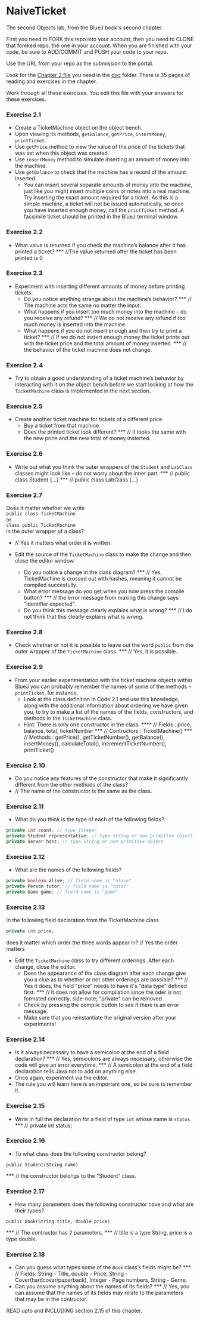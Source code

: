 # NaiveTicket

The second Objects lab, from the BlueJ book's second chapter.

First you need to FORK this repo into your account, then you need to CLONE that foreked repo, the one in your account. 
When you are finished with your code, be sure to ADD/COMMIT and PUSH your code to your repo.

Use the URL from your repo as the submission to the portal. 

Look for the [Chapter 2 file](./doc/BlueJ-objects-first-ch2.pdf) you need in the [doc](./doc) folder.
There is 35 pages of reading and exercises in the chapter.

Work through all these exercises. You edit this file with your answers for these exercises.

### Exercise 2.1
* Create a TicketMachine object on the object bench.
* Upon viewing its methods, `getBalance`, `getPrice`, `insertMoney`, `printTicket`.
* Use `getPrice` method to view the value of the price of the tickets that was set when this object was created.
* Use `insertMoney` method to simulate inserting an amount of money into the machine.
* Use `getBalance` to check that the machine has a record of the amount inserted.
    * You can insert several separate amounts of money into the machine, just like you might insert multiple coins or notes into a real machine. Try inserting the exact amount required for a ticket. As this is a simple machine, a ticket will not be issued automatically, so once you have inserted enough money, call the `printTicket` method. A facsimile ticket should be printed in the BlueJ terminal window.

### Exercise 2.2
* What value is returned if you check the machine’s balance after it has printed a ticket?
*** //The value returned after the ticket has been printed is 0

### Exercise 2.3
* Experiment with inserting different amounts of money before printing tickets.
    * Do you notice anything strange about the machine’s behavior? 
    ***  // The machine acts the same no matter the input.
    * What happens if you insert too much money into the machine – do you receive any refund?
    *** // We do not receive any refund if too much money is inserted into the machine.
    * What happens if you do not insert enough and then try to print a ticket? 
    ***  // If we do not instert enough money the ticket prints out with the ticket price and the total amount of money inserted.
    ***  // the behavior of the ticket machine does not change.

### Exercise 2.4
* Try to obtain a good understanding of a ticket machine’s behavior by interacting with it on the object bench before we start looking at how the `TicketMachine` class is implemented in the next section.

### Exercise 2.5
* Create another ticket machine for tickets of a different price.
    * Buy a ticket from that machine.
    * Does the printed ticket look different?
    ***  // It looks the same with the new price and the new total of money insterted.

### Exercise 2.6
* Write out what you think the outer wrappers of the `Student` and `LabClass` classes might look like – do not worry about the inner part.
*** // public class Student {...}
*** // public class LabClass {...}

### Exercise 2.7
Does it matter whether we write<br>
`public class TicketMachine`<br>
or<br>
`class public TicketMachine`<br>
in the outer wrapper of a class?
* // Yes it matters what order it is written.

* Edit the source of the `TicketMachine` class to make the change and then close the editor window.
    * Do you notice a change in the class diagram? 
    *** // Yes, TicketMachine is crossed out with hashes, meaning it cannot be compiled succesfully.
    * What error message do you get when you now press the compile button? 
    *** // the error message from making this change says "identifier expected".
    * Do you think this message clearly explains what is wrong?
    *** // I do not think that this clearly explains what is wrong.

### Exercise 2.8
* Check whether or not it is possible to leave out the word `public` from the outer wrapper of the `TicketMachine` class.
*** // Yes, it is possible.

### Exercise 2.9
* From your earlier experimentation with the ticket machine objects within BlueJ you can probably remember the names of some of the methods – `printTicket`, for instance.
    * Look at the class definition in Code 2.1 and use this knowledge, along with the additional information about ordering we have given you, to try to make a list of the names of the fields, constructors, and methods in the `TicketMachine` class.
    * Hint: There is only one constructor in the class.
    **** // Fields : price, balance, total, ticketNumber
    *** // Contructors : TicketMachine()
    *** // Methods : getPrice(), getTicketNumber(), getBalance(), insertMoney(), calculateTotal(), incrementTicketNumber(), printTicket()

### Exercise 2.10
* Do you notice any features of the constructor that make it significantly different from the other methods of the class?
* // The name of the constructor is the same as the class.

### Exercise 2.11
* What do you think is the type of each of the following fields?

```java
private int count; // type Integer 
private Student representative; // type String or non primitive object
private Server host; // type String or non primitive object
```

### Exercise 2.12
* What are the names of the following fields?

```java
private boolean alive; // field name is "alive"
private Person tutor; // field name is "tutor"
private Game game; // field name is "game"
```
### Exercise 2.13

In the following field declaration from the TicketMachine class<br>

```java
private int price;
```
does it matter which order the three words appear in? // Yes the order matters
* Edit the `TicketMachine` class to try different orderings. After each change, close the editor.
    * Does the appearance of the class diagram after each change give you a clue as to whether or not other orderings are
possible? 
*** // Yes it does, the field "price" needs to have it's "data type" defined first.
*** // It does not allow for compilation since the oder is not formated correctly. side-note; "private" can be removed
    * Check by pressing the compile button to see if there is an error message.
    * Make sure that you reinstantiate the original version after your experiments!

### Exercise 2.14
* Is it always necessary to have a semicolon at the end of a field declaration? 
*** // Yes, semicolons are always necessary, otherwise the code will give an error everytime.
*** // A semicolon at the end of a field declaration tells Java not to add on anything else.
* Once again, experiment via the editor.
* The rule you will learn here is an important one, so be sure to remember it.


### Exercise 2.15
* Write in full the declaration for a field of type `int` whose name is `status`.
*** // private int status;

### Exercise 2.16
* To what class does the following constructor belong?
```
public Student(String name)
```
*** // the constructor belongs to the "Student" class.

### Exercise 2.17
* How many parameters does the following constructor have and what are their types?
```
public Book(String title, double price)
```
*** // The contructor has 2 parameters. 
*** // title is a type String, price is a type double.

### Exercise 2.18
* Can you guess what types some of the `Book` class’s fields might be?
*** // Fields: String - Title, double - Price, String - Cover(hardcover/paperback), Integer - Page numbers, String - Genre.
* Can you assume anything about the names of its fields?
*** // Yes, you can assume that the names of its fields may relate to the parameters that may be in the contructor.

READ upto and INCLUDING section 2.15 of this chapter.
